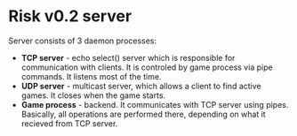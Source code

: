 # Risk v0.2 server

Server consists of 3 daemon processes:
* **TCP server** - echo select() server which is responsible for communication with clients. It is controled by game process via pipe commands. It listens most of the time.
* **UDP server** - multicast server, which allows a client to find active games. It closes when the game starts.
* **Game process** - backend. It communicates with TCP server using pipes. Basically, all operations are performed there, depending on what it recieved from TCP server.
